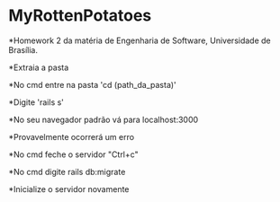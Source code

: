 # MyRottenPotatoes

*Homework 2 da matéria de Engenharia de Software, Universidade de Brasília.

*Extraia a pasta

*No cmd entre na pasta 'cd (path_da_pasta)'

*Digite 'rails s'

*No seu navegador padrão vá para localhost:3000

*Provavelmente ocorrerá um erro

*No cmd feche o servidor "Ctrl+c"

*No cmd digite rails db:migrate

*Inicialize o servidor novamente
